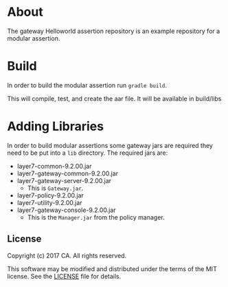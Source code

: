 # About
The gateway Helloworld assertion repository is an example repository for a modular assertion.

# Build
In order to build the modular assertion run `gradle build`.
 
This will compile, test, and create the aar file. It will be available in build/libs

# Adding Libraries
In order to build modular assertions some gateway jars are required they need to be put into a `lib` directory. The required jars are:
* layer7-common-9.2.00.jar
* layer7-gateway-common-9.2.00.jar
* layer7-gateway-server-9.2.00.jar
  * This is `Gateway.jar`.
* layer7-policy-9.2.00.jar
* layer7-utility-9.2.00.jar
* layer7-gateway-console-9.2.00.jar
  * This is the `Manager.jar` from the policy manager.


## License

Copyright (c) 2017 CA. All rights reserved.

This software may be modified and distributed under the terms
of the MIT license. See the [LICENSE][license-link] file for details.


 [license-link]: /LICENSE